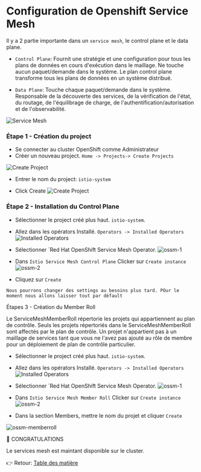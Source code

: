 # Configuration de Openshift Service Mesh 

Il y a 2 partie importante dans un `service mesh`, le control plane et le data plane.

* `Control Plane`: Fournit une stratégie et une configuration pour tous les plans de données en cours d'exécution dans le maillage. Ne touche aucun paquet/demande dans le système. Le plan control plane transforme tous les plans de données en un système distribué. 

* `Data Plane`: Touche chaque paquet/demande dans le système. Responsable de la découverte des services, de la vérification de l'état, du routage, de l'équilibrage de charge, de l'authentification/autorisation et de l'observabilité.

![Service Mesh](images/control-data-plane.png)



### Étape 1 - Création du project 
* Se connecter au cluster OpenShift comme Administrateur
* Créer un nouveau project. `Home -> Projects-> Create Projects`

![Create Project](images/create-project.png)

* Entrer le nom du project:  `istio-system`

* Click Create
![Create Project](images/create-project-2.png)


### Étape 2 - Installation du Control Plane

* Sélectionner le project créé plus haut.  `istio-system`.

* Allez dans les opérators Installé. `Operators -> Installed Operators`
![Installed Operators](images/all-operator.png)

* Sélectionner `Red Hat OpenShift Service Mesh Operator.
![ossm-1](images/ossm-1.png)

* Dans `Istio Service Mesh Control Plane` Clicker sur `Create instance`
![ossm-2](images/ossm-2.png)

* Cliquez sur `Create` 

```
Nous pourrons changer des settings au besoins plus tard. POur le moment nous allons laisser tout par défault
```

Étapes 3 - Création du Member Roll

Le ServiceMeshMemberRoll répertorie les projets qui appartiennent au plan de contrôle. Seuls les projets répertoriés dans le ServiceMeshMemberRoll sont affectés par le plan de contrôle. Un projet n'appartient pas à un maillage de services tant que vous ne l'avez pas ajouté au rôle de membre pour un déploiement de plan de contrôle particulier.

* Sélectionner le project créé plus haut.  `istio-system`.

* Allez dans les opérators Installé. `Operators -> Installed Operators`
![Installed Operators](images/all-operator.png)

* Sélectionner `Red Hat OpenShift Service Mesh Operator.
![ossm-1](images/ossm-1.png)

* Dans `Istio Service Mesh Member Roll` Clicker sur `Create instance`
![ossm-2](images/ossm-2.png)

* Dans la section Members, mettre le nom du projet et cliquer `Create`


![ossm-memberroll](images/ossm-memberroll.png)

:tada: CONGRATULATIONS 


Le services mesh est maintant disponible sur le cluster.

:point_right: Retour: [Table des matière](../README.md#table-des-matieres)

